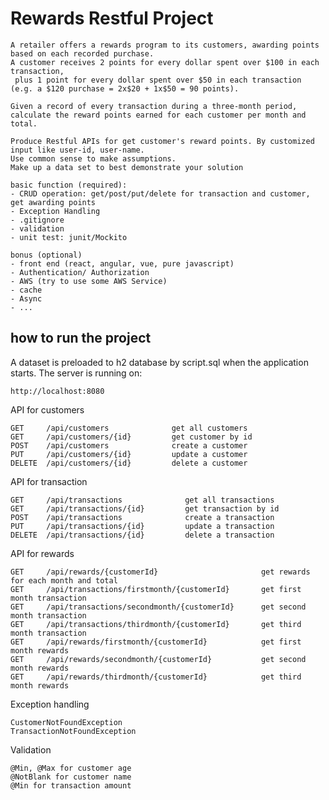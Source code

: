 # Rewards Restful Project

    A retailer offers a rewards program to its customers, awarding points based on each recorded purchase.
    A customer receives 2 points for every dollar spent over $100 in each transaction,
     plus 1 point for every dollar spent over $50 in each transaction (e.g. a $120 purchase = 2x$20 + 1x$50 = 90 points).

    Given a record of every transaction during a three-month period, calculate the reward points earned for each customer per month and total.

    Produce Restful APIs for get customer's reward points. By customized input like user-id, user-name.
    Use common sense to make assumptions.
    Make up a data set to best demonstrate your solution

    basic function (required):
    - CRUD operation: get/post/put/delete for transaction and customer, get awarding points
    - Exception Handling
    - .gitignore
    - validation
    - unit test: junit/Mockito

    bonus (optional)
    - front end (react, angular, vue, pure javascript)
    - Authentication/ Authorization
    - AWS (try to use some AWS Service)
    - cache
    - Async
    - ...


## how to run the project
A dataset is preloaded to h2 database by script.sql when the application starts. 
The server is running on:
    
    http://localhost:8080
    
API for customers

    GET     /api/customers              get all customers
    GET     /api/customers/{id}         get customer by id
    POST    /api/customers              create a customer
    PUT     /api/customers/{id}         update a customer
    DELETE  /api/customers/{id}         delete a customer

API for transaction

    GET     /api/transactions              get all transactions
    GET     /api/transactions/{id}         get transaction by id
    POST    /api/transactions              create a transaction
    PUT     /api/transactions/{id}         update a transaction
    DELETE  /api/transactions/{id}         delete a transaction

API for rewards

    GET     /api/rewards/{customerId}                       get rewards for each month and total
    GET     /api/transactions/firstmonth/{customerId}       get first month transaction
    GET     /api/transactions/secondmonth/{customerId}      get second month transaction
    GET     /api/transactions/thirdmonth/{customerId}       get third month transaction
    GET     /api/rewards/firstmonth/{customerId}            get first month rewards
    GET     /api/rewards/secondmonth/{customerId}           get second month rewards
    GET     /api/rewards/thirdmonth/{customerId}            get third month rewards

Exception handling

    CustomerNotFoundException
    TransactionNotFoundException

Validation
    
    @Min, @Max for customer age
    @NotBlank for customer name
    @Min for transaction amount